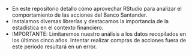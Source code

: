 - En este repositorio detallo cómo aprovechar RStudio para analizar el comportamiento de las acciones del Banco Santander.
- Instalamos diversas librerías y destacamos la importancia de la estadística en el contexto financiero.
- IMPORTANTE: Limitaremos nuestro análisis a los datos recopilados en los últimos cinco años. Intentar realizar compras de acciones fuera de este período resultará en un error.
